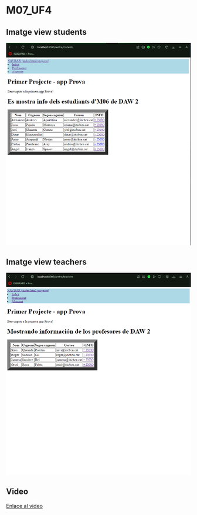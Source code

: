 # M07_UF4

## Imatge view students
![View Students](fotos/view_students.jpg)

## Imatge view teachers
![View Teachers](fotos/view_teachers.jpg)

## Video
[Enlace al video](https://drive.google.com/file/d/1yeXEo9XJsGnD_733vuOZeD_QDP6nt-KA/view?usp=sharing)

